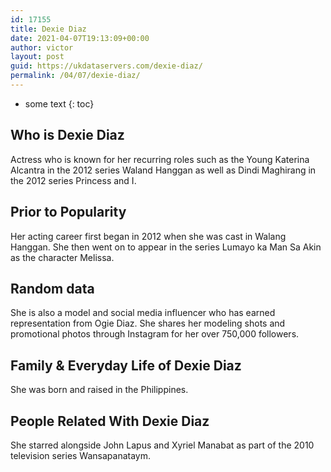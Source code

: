 ```yaml
---
id: 17155
title: Dexie Diaz
date: 2021-04-07T19:13:09+00:00
author: victor
layout: post
guid: https://ukdataservers.com/dexie-diaz/
permalink: /04/07/dexie-diaz/
---
```


* some text
{: toc}


## Who is Dexie Diaz



Actress who is known for her recurring roles such as the Young Katerina Alcantra in the 2012 series Waland Hanggan as well as Dindi Maghirang in the 2012 series Princess and I. 

                
                
                
## Prior to Popularity



Her acting career first began in 2012 when she was cast in Walang Hanggan. She then went on to appear in the series Lumayo ka Man Sa Akin as the character Melissa. 

                
                
                
## Random data



She is also a model and social media influencer who has earned representation from Ogie Diaz. She shares her modeling shots and promotional photos through Instagram for her over 750,000 followers. 

                
                
                
## Family & Everyday Life of Dexie Diaz



She was born and raised in the Philippines.

                
                
                
## People Related With Dexie Diaz



She starred alongside John Lapus and Xyriel Manabat as part of the 2010 television series Wansapanataym. 

                
              
            
          
          
          